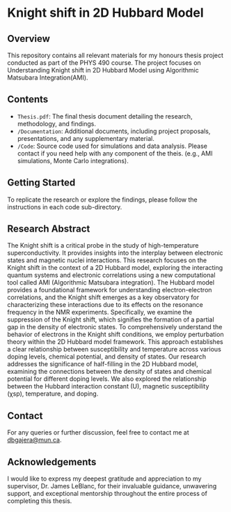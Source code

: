 # Knight shift in 2D Hubbard Model

## Overview
This repository contains all relevant materials for my honours thesis project conducted as part of the PHYS 490 course. The project focuses on Understanding Knight shift in 2D Hubbard Model
using Algorithmic Matsubara Integration(AMI).

## Contents
- `Thesis.pdf`: The final thesis document detailing the research, methodology, and findings.
- `/Documentation`: Additional documents, including project proposals, presentations, and any supplementary material.
- `/Code`: Source code used for simulations and data analysis. Please contact if you need help with any component of the theis. (e.g., AMI simulations, Monte Carlo integrations).

## Getting Started
To replicate the research or explore the findings, please follow the instructions in each code sub-directory. 

## Research Abstract
The Knight shift is a critical probe in the study of high-temperature superconductivity. It provides insights into the interplay between electronic states and magnetic
nuclei interactions. This research focuses on the Knight shift in the context of a
2D Hubbard model, exploring the interacting quantum systems and electronic correlations using a new computational tool called AMI (Algorithmic Matsubara integration). The Hubbard model provides a foundational framework for understanding
electron-electron correlations, and the Knight shift emerges as a key observatory for
characterizing these interactions due to its effects on the resonance frequency in the
NMR experiments.
Specifically, we examine the suppression of the Knight shift, which signifies the
formation of a partial gap in the density of electronic states. To comprehensively
understand the behavior of electrons in the Knight shift conditions, we employ perturbation theory within the 2D Hubbard model framework. This approach establishes
a clear relationship between susceptibility and temperature across various doping levels, chemical potential, and density of states.
Our research addresses the significance of half-filling in the 2D Hubbard model,
examining the connections between the density of states and chemical potential for
different doping levels. We also explored the relationship between the Hubbard interaction constant (U), magnetic susceptibility (χsp), temperature, and doping.

## Contact
For any queries or further discussion, feel free to contact me at dbgajera@mun.ca.

## Acknowledgements
I would like to express my deepest gratitude and appreciation to my supervisor, Dr.
James LeBlanc, for their invaluable guidance, unwavering support, and exceptional
mentorship throughout the entire process of completing this thesis.

